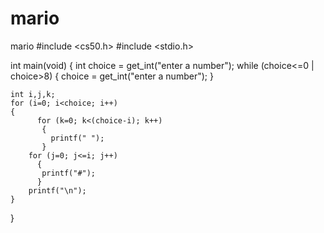 # mario
mario
#include <cs50.h>
#include <stdio.h>

int main(void)
{
      int choice = get_int("enter a number");
      while (choice<=0 | choice>8)
      {
          choice = get_int("enter a number");
      }  
    
    int i,j,k;
    for (i=0; i<choice; i++)
    {
          for (k=0; k<(choice-i); k++)
           {
             printf(" ");
           }
        for (j=0; j<=i; j++)
          {
           printf("#");
          }
        printf("\n");
    }
}
